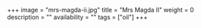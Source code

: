 +++
image = "mrs-magda-ii.jpg"
title = "Mrs Magda II"
weight = 0
description = ""
availability = ""
tags = ["oil"]
+++
